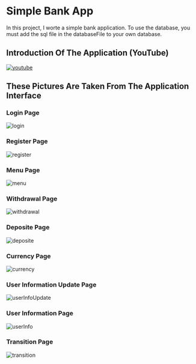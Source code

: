 # Simple Bank App
In this project, I worte a simple bank application. To use the database, you must add the sql file in the databaseFile to your own database.<br/>
## Introduction Of The Application (YouTube)<br/>
[![youtube](https://user-images.githubusercontent.com/90919011/221003258-51255268-9ca5-4bb3-86a9-4e604638960c.jpg)](http://www.youtube.com/watch?v=gKbP8uBttvc)
## These Pictures Are Taken From The Application Interface
### Login Page
![login](https://user-images.githubusercontent.com/90919011/220742054-f42adf7c-2100-42c8-99b4-6f83e3013da0.png)
### Register Page
![register](https://user-images.githubusercontent.com/90919011/220742191-60662ff1-15f6-4fb7-9cb7-25ca6f0ea961.png)
### Menu Page
![menu](https://user-images.githubusercontent.com/90919011/220742419-7313a787-c52b-4bb8-b3de-f9ec68f7c3f4.png)
### Withdrawal Page
![withdrawal](https://user-images.githubusercontent.com/90919011/220742486-ab7e78f4-3c89-44d6-be97-8a1ed340d609.png)
### Deposite Page
![deposite](https://user-images.githubusercontent.com/90919011/220742585-f471efc6-0c22-488f-95a3-f62a5976f6c7.png)
### Currency Page
![currency](https://user-images.githubusercontent.com/90919011/220742659-38d95b9c-ac62-436f-86dc-375e24f8b376.png)
### User Information Update Page
![userInfoUpdate](https://user-images.githubusercontent.com/90919011/220742727-e2361faa-ad1c-444e-bfbd-824642a5befc.png)
### User Information Page
![userInfo](https://user-images.githubusercontent.com/90919011/220742803-d9b0bf7f-bc90-4341-9791-3c4717bfa0ca.png)
### Transition Page
![transition](https://user-images.githubusercontent.com/90919011/220742889-2d436932-b6af-4d5e-9748-ec1989a0dc1e.png)
